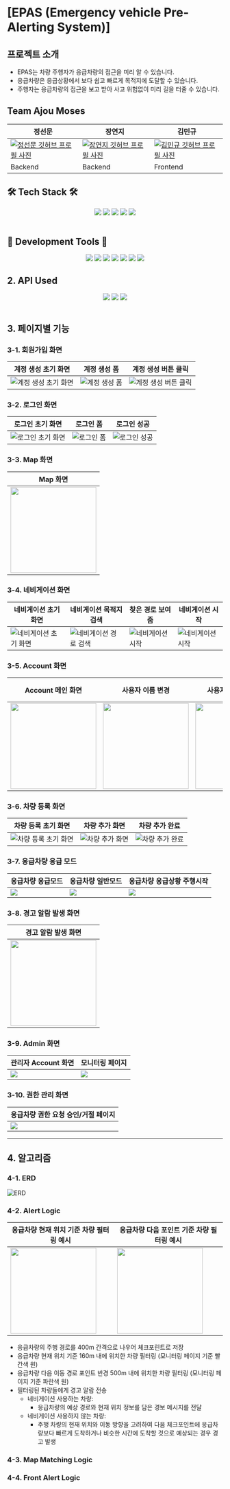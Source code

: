 # [EPAS (Emergency vehicle Pre-Alerting System)]

## 프로젝트 소개

- EPAS는 차량 주행자가 응급차량의 접근을 미리 알 수 있습니다.
- 응급차량은 응급상황에서 보다 쉽고 빠르게 목적지에 도달할 수 있습니다.
- 주행자는 응급차량의 접근을 보고 받아 사고 위험없이 미리 길을 터줄 수 있습니다.

## Team Ajou Moses

| 정선문                                                                                                           | 장연지                                                                                                           | 김민규                                                                                                          |
| ---------------------------------------------------------------------------------------------------------------- | ---------------------------------------------------------------------------------------------------------------- | --------------------------------------------------------------------------------------------------------------- |
| [![정선문 깃허브 프로필 사진](https://avatars.githubusercontent.com/u/32717522?v=4)](https://github.com/bandall) | [![장연지 깃허브 프로필 사진](https://avatars.githubusercontent.com/u/48924755?v=4)](https://github.com/MillPRE) | [![김민규 깃허브 프로필 사진](https://avatars.githubusercontent.com/u/48954288?v=4)](https://github.com/kmkkkp) |
| Backend                                                                                                          | Backend                                                                                                          | Frontend                                                                                                        |

## 🛠️ Tech Stack 🛠️

<div align="center">
    <img src="https://img.shields.io/badge/SpringBoot-6DB33F?style=for-the-badge&logo=spring&logoColor=white">
    <img src="https://img.shields.io/badge/PostgreSQL-336791?style=for-the-badge&logo=postgresql&logoColor=white">
    <img src="https://img.shields.io/badge/Redis-DC382D?style=for-the-badge&logo=redis&logoColor=white">
    <img src="https://img.shields.io/badge/Node.js-339933?style=for-the-badge&logo=node.js&logoColor=white">
    <img src="https://img.shields.io/badge/Flutter-02569B?style=for-the-badge&logo=flutter&logoColor=white">
</div>

<br>

## 🧰 Development Tools 🧰

<div align="center">
    <img src="https://img.shields.io/badge/GitHub-181717?style=for-the-badge&logo=github&logoColor=white">
    <img src="https://img.shields.io/badge/Notion-ffffff?style=for-the-badge&logo=notion&logoColor=black">
    <img src="https://img.shields.io/badge/Discord-5865F2?style=for-the-badge&logo=discord&logoColor=white">
    <img src="https://img.shields.io/badge/Jira-0052CC?style=for-the-badge&logo=jira&logoColor=white">
    <img src="https://img.shields.io/badge/Postman-FF6C37?style=for-the-badge&logo=postman&logoColor=white">
    <img src="https://img.shields.io/badge/GoogleCloud-4285F4?style=for-the-badge&logo=googlecloud&logoColor=white">
    <img src="https://img.shields.io/badge/Figma-F24E1E?style=for-the-badge&logo=figma&logoColor=white">
</div>

## 2. API Used

<div align="center">
    <img src="https://img.shields.io/badge/GoogleMapsAPI-4285F4?style=for-the-badge&logo=googlemaps&logoColor=white">
    <img src="https://img.shields.io/badge/NaverMapsAPI-03C75A?style=for-the-badge&logo=naver&logoColor=white">
    <img src="https://img.shields.io/badge/OSRMAPI-7D669E?style=for-the-badge&logo=openstreetmap&logoColor=white">
</div>

<br>

## 3. 페이지별 기능

### 3-1. 회원가입 화면

| 계정 생성 초기 화면                         | 계정 생성 폼                         | 계정 생성 버튼 클릭                        |
| ------------------------------------------- | ------------------------------------ | ------------------------------------------ |
| ![계정 생성 초기 화면 ](img/4/signup1.jpeg) | ![계정 생성 폼 ](img/4/signup2.jpeg) | ![계정 생성 버튼 클릭](img/4/signup3.jpeg) |

### 3-2. 로그인 화면

| 로그인 초기 화면                        | 로그인 폼                        | 로그인 성공                        |
| --------------------------------------- | -------------------------------- | ---------------------------------- |
| ![로그인 초기 화면 ](img/4/login1.jpeg) | ![로그인 폼 ](img/4/login2.jpeg) | ![로그인 성공](img/4/account.jpeg) |

### 3-3. Map 화면

| Map 화면                                         |
| ------------------------------------------------ |
| <img src="img/4/navigation1.jpeg" width="200" /> |

### 3-4. 네비게이션 화면

| 네비게이션 초기 화면                             | 네비게이션 목적지 검색                           | 찾은 경로 보여줌                           | 네비게이션 시작                            |
| ------------------------------------------------ | ------------------------------------------------ | ------------------------------------------ | ------------------------------------------ |
| ![네비게이션 초기 화면 ](img/4/navigation1.jpeg) | ![네비게이션 경로 검색 ](img/4/navigation2.jpeg) | ![네비게이션 시작](img/4/navigation3.jpeg) | ![네비게이션 시작](img/4/navigation4.jpeg) |

### 3-5. Account 화면

| Account 메인 화면                            | 사용자 이름 변경                              | 사용자 이름 변경 완료                         | 응급차량 권한 요청                            | 응급차량 권한 요청 승인 결과 확인             |
| -------------------------------------------- | --------------------------------------------- | --------------------------------------------- | --------------------------------------------- | --------------------------------------------- |
| <img src="img/4/account1.jpeg" width="200"/> | <img src="img/4/account2.jpeg" width="200" /> | <img src="img/4/account3.jpeg" width="200" /> | <img src="img/4/account4.jpeg" width="200" /> | <img src="img/4/account5.jpeg" width="200" /> |

### 3-6. 차량 등록 화면

| 차량 등록 초기 화면                             | 차량 추가 화면                            | 차량 추가 완료                            |
| ----------------------------------------------- | ----------------------------------------- | ----------------------------------------- |
| ![차량 등록 초기 화면 ](img/4/addVehicle1.jpeg) | ![차량 추가 화면](img/4/addVehicle2.jpeg) | ![차량 추가 완료](img/4/addVehicle3.jpeg) |

### 3-7. 응급차량 응급 모드

| 응급차량 응급모드                 | 응급차량 일반모드                 | 응급차량 응급상황 주행시작        |
| --------------------------------- | --------------------------------- | --------------------------------- |
| <img src="img/4/emergency1.jpeg"> | <img src="img/4/emergency2.jpeg"> | <img src="img/4/emergency3.jpeg"> |

### 3-8. 경고 알람 발생 화면

| 경고 알람 발생 화면                        |
| ------------------------------------------ |
| <img src="img/4/alert1.png" width="200" /> |

### 3-9. Admin 화면

| 관리자 Account 화면                 | 모니터링 페이지              |
| ----------------------------------- | ---------------------------- |
| <img src="img/4/adminAccount.jpeg"> | <img src="img/4/admin3.png"> |

### 3-10. 권한 관리 화면

| 응급차량 권한 요청 승인/거절 페이지 |
| ----------------------------------- |
| <img src="img/4/admin2.png">        |

---

## 4. 알고리즘

### 4-1. ERD

![ERD](img/algorithm/ERD.png)

### 4-2. Alert Logic

| 응급차량 현재 위치 기준 차량 필터링 예시             | 응급차량 다음 포인트 기준 차량 필터링 예시           |
| ---------------------------------------------------- | ---------------------------------------------------- |
| <img src="img/algorithm/Filtering1.png" width="200"> | <img src="img/algorithm/Filtering2.png" width="200"> |

- 응급차량의 주행 경로를 400m 간격으로 나우어 체크포린트로 저장
- 응급차량 현재 위치 기준 160m 내에 위치한 차량 필터링 (모니터링 페이지 기준 빨간색 원)
- 응급차량 다음 이동 경로 포인트 반경 500m 내에 위치한 차량 필터링 (모니터링 페이지 기준 파란색 원)
- 필터링된 차량들에게 경고 알람 전송
  - 네비게이션 사용하는 차량:
    - 응급차량의 예상 경로와 현재 위치 정보를 담은 경보 메시지를 전달
  - 네비게이션 사용하지 않는 차량:
    - 주행 차량의 현재 위치와 이동 방향을 고려하여 다음 체크포인트에 응급차량보다 빠르게 도착하거나 비슷한 시간에 도착할 것으로 예상되는 경우 경고 발생

### 4-3. Map Matching Logic

### 4-4. Front Alert Logic
